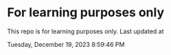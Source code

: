 # For learning purposes only
This repo is for learning purposes only.
Last updated at

Tuesday, December 19, 2023 8:59:46 PM

